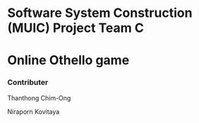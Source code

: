 # Software System Construction (MUIC) Project Team C
# Online Othello game

### Contributer
Thanthong Chim-Ong

Niraporn Kovitaya
